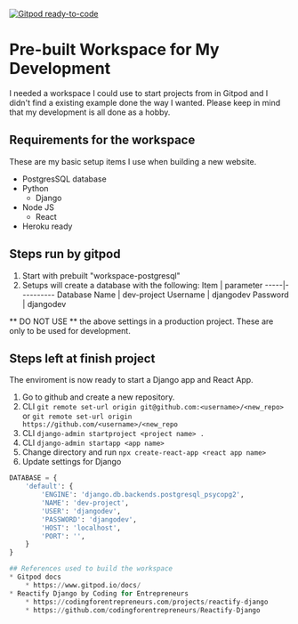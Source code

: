 [![Gitpod ready-to-code](https://img.shields.io/badge/Gitpod-ready--to--code-blue?logo=gitpod)](https://gitpod.io/#https://github.com/sizhky/sample-django-project/)

# Pre-built Workspace for My Development
I needed a workspace I could use to start projects from in Gitpod and I didn't find a existing example done the way I wanted. Please keep in mind that my development is all done as a hobby.

<!--赵毅需要翻译的内容-->
## Requirements for the workspace
These are my basic setup items I use when building a new website.

* PostgresSQL database
* Python
    * Django
* Node JS
    * React
* Heroku ready

<!--赵毅需要翻译的内容-->





## Steps run by gitpod

1. Start with prebuilt "workspace-postgresql"
2. Setups will create a database with the following:
    Item | parameter
    -----|----------
    Database Name | dev-project
    Username | djangodev
    Password | djangodev

** DO NOT USE ** the above settings in a production project. These are only to be used for development.




## Steps left at finish project
The enviroment is now ready to start a Django app and React App.
1. Go to github and create a new repository.
1. CLI `git remote set-url origin git@github.com:<username>/<new_repo>` or `git remote set-url origin https://github.com/<username>/<new_repo`
1. CLI `django-admin startproject <project name> .`
1. CLI `django-admin startapp <app name>`
1. Change directory <project name> and run `npx create-react-app <react app name>`
1. Update settings for Django
```Python
DATABASE = {
    'default': {
        'ENGINE': 'django.db.backends.postgresql_psycopg2',
        'NAME': 'dev-project',
        'USER': 'djangodev',
        'PASSWORD': 'djangodev',
        'HOST': 'localhost',
        'PORT': '',
    }
}

## References used to build the workspace
* Gitpod docs
    * https://www.gitpod.io/docs/
* Reactify Django by Coding for Entrepreneurs
    * https://codingforentrepreneurs.com/projects/reactify-django
    * https://github.com/codingforentrepreneurs/Reactify-Django


